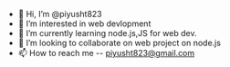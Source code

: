 - 👋 Hi, I’m @piyusht823
- 👀 I’m interested in web devlopment
- 🌱 I’m currently learning node.js,JS for web dev.
- 💞️ I’m looking to collaborate on web project on node.js
- 📫 How to reach me -- piyusht823@gmail.com

<!---
piyusht823/piyusht823 is a ✨ special ✨ repository because its `README.md` (this file) appears on your GitHub profile.
You can click the Preview link to take a look at your changes.
--->
